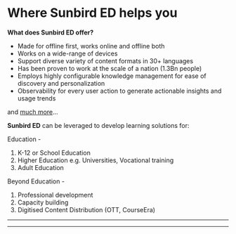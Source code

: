 # Where Sunbird ED helps you

**What does Sunbird ED offer?**

* Made for offline first, works online and offline both
* Works on a wide-range of devices
* Support diverse variety of content formats in 30+ languages
* Has been proven to work at the scale of a nation (1.3Bn people)
* Employs highly configurable knowledge management for ease of discovery and personalization
* Observability for every user action to generate actionable insights and usage trends

and [much more](high-level-capabilities.md)...

**Sunbird ED** can be leveraged to develop learning solutions for:&#x20;

Education -&#x20;

1. K-12 or School Education
2. Higher Education e.g. Universities, Vocational training
3. Adult Education

Beyond Education -

1. Professional development&#x20;
2. Capacity building&#x20;
3. Digitised Content Distribution (OTT, CourseEra)

****

****
